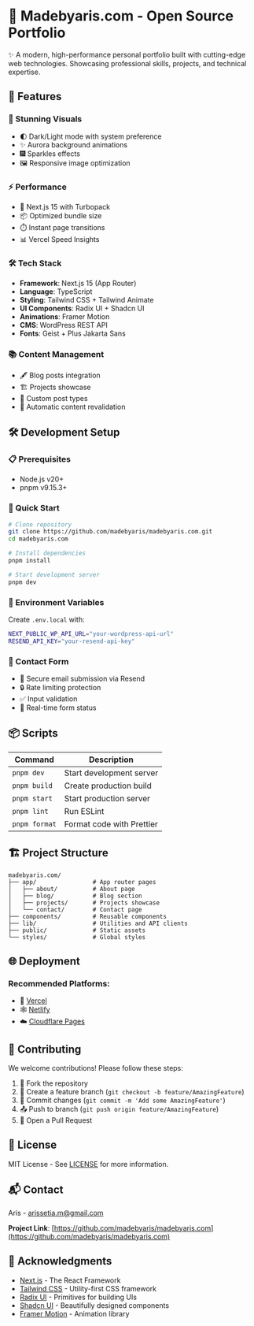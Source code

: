 # 🚀 Madebyaris.com - Open Source Portfolio

✨ A modern, high-performance personal portfolio built with cutting-edge web technologies. Showcasing professional skills, projects, and technical expertise.

## 🌟 Features

### 🎨 Stunning Visuals
- 🌓 Dark/Light mode with system preference
- ✨ Aurora background animations
- 🎆 Sparkles effects
- 🖼️ Responsive image optimization

### ⚡ Performance
- 🚀 Next.js 15 with Turbopack
- 📦 Optimized bundle size
- ⏱️ Instant page transitions
- 📊 Vercel Speed Insights

### 🛠️ Tech Stack
- **Framework**: Next.js 15 (App Router)
- **Language**: TypeScript
- **Styling**: Tailwind CSS + Tailwind Animate
- **UI Components**: Radix UI + Shadcn UI
- **Animations**: Framer Motion
- **CMS**: WordPress REST API
- **Fonts**: Geist + Plus Jakarta Sans

### 📚 Content Management
- 🖋️ Blog posts integration
- 🏗️ Projects showcase
- 🔗 Custom post types
- 🔄 Automatic content revalidation

## 🛠️ Development Setup

### 📋 Prerequisites
- Node.js v20+
- pnpm v9.15.3+

### 🚀 Quick Start
```bash
# Clone repository
git clone https://github.com/madebyaris/madebyaris.com.git
cd madebyaris.com

# Install dependencies
pnpm install

# Start development server
pnpm dev
```

### 🔧 Environment Variables
Create `.env.local` with:
```bash
NEXT_PUBLIC_WP_API_URL="your-wordpress-api-url"
RESEND_API_KEY="your-resend-api-key"
```

### 📧 Contact Form
- 📨 Secure email submission via Resend
- 🔒 Rate limiting protection
- ✅ Input validation
- 🚦 Real-time form status

## 📦 Scripts
| Command       | Description                          |
|---------------|--------------------------------------|
| `pnpm dev`    | Start development server             |
| `pnpm build`  | Create production build              |
| `pnpm start`  | Start production server              |
| `pnpm lint`   | Run ESLint                           |
| `pnpm format` | Format code with Prettier            |

## 🏗️ Project Structure
```
madebyaris.com/
├── app/                # App router pages
│   ├── about/          # About page
│   ├── blog/           # Blog section
│   ├── projects/       # Projects showcase
│   └── contact/        # Contact page
├── components/         # Reusable components
├── lib/                # Utilities and API clients
├── public/             # Static assets
└── styles/             # Global styles
```

## 🌐 Deployment
### Recommended Platforms:
- 🚀 [Vercel](https://vercel.com)
- 🕸️ [Netlify](https://netlify.com)
- ☁️ [Cloudflare Pages](https://pages.cloudflare.com)

## 🤝 Contributing
We welcome contributions! Please follow these steps:
1. 🍴 Fork the repository
2. 🌿 Create a feature branch (`git checkout -b feature/AmazingFeature`)
3. 💾 Commit changes (`git commit -m 'Add some AmazingFeature'`)
4. 📤 Push to branch (`git push origin feature/AmazingFeature`)
5. 🔀 Open a Pull Request

## 📜 License
MIT License - See [LICENSE](LICENSE) for more information.

## 📬 Contact
Aris - [arissetia.m@gmail.com](mailto:arissetia.m@gmail.com)

**Project Link**: [https://github.com/madebyaris/madebyaris.com](https://github.com/madebyaris/madebyaris.com)

## 🙏 Acknowledgments
- [Next.js](https://nextjs.org/) - The React Framework
- [Tailwind CSS](https://tailwindcss.com/) - Utility-first CSS framework
- [Radix UI](https://www.radix-ui.com/) - Primitives for building UIs
- [Shadcn UI](https://ui.shadcn.com/) - Beautifully designed components
- [Framer Motion](https://www.framer.com/motion/) - Animation library

